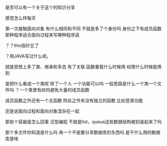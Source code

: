 是否可以有一个关于这个的知识分享


感觉怎么样每天

第一次接触面向对象
有什么相同和不同
不就是多了个身份吗
身份之下有成员函数
那种程序适合面向过程来写哪种程序适


？？this指针忘了




？用JAVA写过什么呢。

就是思想上多了类、继承和多态  有了关联   函数重载什么时候用
                                    权限什么时候能用到


是把什么看成一个类呢   除了一个人 一个功能可以吗
一般思路是什么一个类一个文件吗
？一个类里有如何避免大量的成员函数


成员函数之外还有一个主函数
除此之外有没有独立的函数
比如登录功能



还是说面向过程和面向对象混杂在一起




那些个容器是怎么回事
泛型编程
不就是list，queue这些数据结构被封装起来了吗


那个多文件你知道是什么吗
再一个不是要分享数据库的东西吗
是干什么用的数据库是啥

